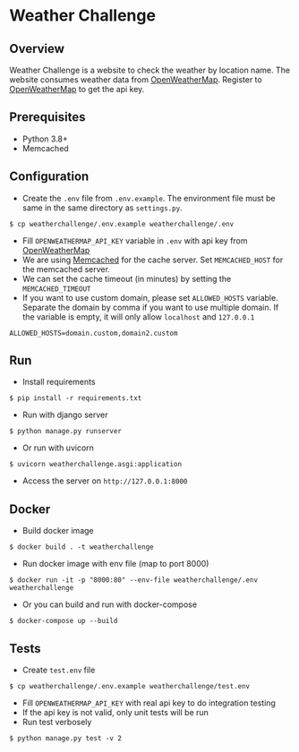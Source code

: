 # Weather Challenge

## Overview
Weather Challenge is a website to check the weather by location name. The website consumes weather data from [OpenWeatherMap](https://home.openweathermap.org). Register to [OpenWeatherMap](https://home.openweathermap.org) to get the api key.


## Prerequisites
- Python 3.8+
- Memcached

## Configuration
- Create the `.env` file from `.env.example`. The environment file must be same in the same directory as `settings.py`.
```
$ cp weatherchallenge/.env.example weatherchallenge/.env
``` 
- Fill `OPENWEATHERMAP_API_KEY` variable in `.env` with api key from [OpenWeatherMap](https://home.openweathermap.org)
- We are using [Memcached](https://memcached.org/) for the cache server. Set `MEMCACHED_HOST` for the memcached server.
- We can set the cache timeout (in minutes) by setting the `MEMCACHED_TIMEOUT`
- If you want to use custom domain, please set `ALLOWED_HOSTS` variable. Separate the domain by comma if you want to use multiple domain. If the variable is empty, it will only allow `localhost` and `127.0.0.1`
```
ALLOWED_HOSTS=domain.custom,domain2.custom
```

## Run
- Install requirements
```
$ pip install -r requirements.txt
```
- Run with django server
```
$ python manage.py runserver
```
- Or run with uvicorn
```
$ uvicorn weatherchallenge.asgi:application
```
- Access the server on `http://127.0.0.1:8000`

## Docker
- Build docker image
```
$ docker build . -t weatherchallenge
```
- Run docker image with env file (map to port 8000)
```
$ docker run -it -p "8000:80" --env-file weatherchallenge/.env weatherchallenge
```
- Or you can build and run with docker-compose
```
$ docker-compose up --build
```

## Tests
- Create `test.env` file
```
$ cp weatherchallenge/.env.example weatherchallenge/test.env
```
- Fill `OPENWEATHERMAP_API_KEY` with real api key to do integration testing
- If the api key is not valid, only unit tests will be run
- Run test verbosely
```
$ python manage.py test -v 2
```